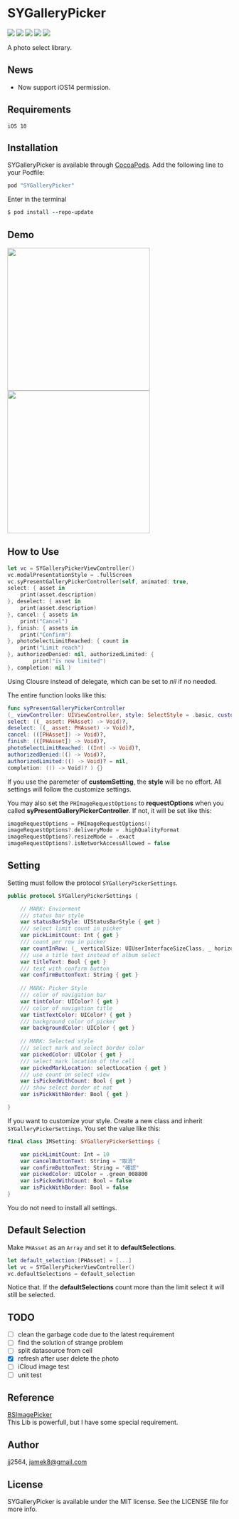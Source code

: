 # SYGalleryPicker

<p align="left">
<a><img src="https://img.shields.io/badge/language-swift-orange.svg"></a>
<a href="https://cocoapods.org/pods/SYGalleryPicker"><img src="https://img.shields.io/cocoapods/p/SYGalleryPicker.svg?style=flat"></a>
<a href="https://travis-ci.org/jj2564/SYGalleryPicker"><img src="https://img.shields.io/travis/jj2564/SYGalleryPicker.svg?style=flat"></a>
<a href="https://cocoapods.org/pods/SYGalleryPicker"><img src="https://img.shields.io/cocoapods/v/SYGalleryPicker.svg?style=flat"></a>
<a href="https://cocoapods.org/pods/SYGalleryPicker"><img src="https://img.shields.io/cocoapods/l/SYGalleryPicker.svg?style=flat"></a>
</p>

A photo select library.

## News
- Now support iOS14 permission. 

## Requirements
`iOS 10`

## Installation
SYGalleryPicker is available through [CocoaPods](https://cocoapods.org/). 
Add the following line to your Podfile:

```ruby
pod "SYGalleryPicker"
```

Enter in the terminal

```ruby
$ pod install --repo-update
```

## Demo
<img src="https://raw.githubusercontent.com/jj2564/SYGalleryPicker/master/screenshots/basic_style.png" width="320"> <img src="https://raw.githubusercontent.com/jj2564/SYGalleryPicker/master/screenshots/album_switch.png" width="320">

## How to Use
```swift
let vc = SYGalleryPickerViewController()
vc.modalPresentationStyle = .fullScreen
vc.syPresentGalleryPickerController(self, animated: true,
select: { asset in
    print(asset.description)
}, deselect: { asset in
    print(asset.description)
}, cancel: { assets in
    print("Cancel")
}, finish: { assets in
    print("Confirm")
}, photoSelectLimitReached: { count in
    print("Limit reach")
}, authorizedDenied: nil, authorizedLimited: {
        print("is now limited")
}, completion: nil )
```
Using Clousre instead of delegate, which can be set to *nil* if no needed.

The entire function looks like this:
```swift
func syPresentGalleryPickerController
(_ viewController: UIViewController, style: SelectStyle = .basic, customSetting:SYGalleryPickerSettings? = nil , requestOptions: PHImageRequestOptions? = nil, animated: Bool,
select: ((_ asset: PHAsset) -> Void)?,
deselect: ((_ asset: PHAsset) -> Void)?,
cancel: (([PHAsset]) -> Void)?,
finish: (([PHAsset]) -> Void)?,
photoSelectLimitReached: ((Int) -> Void)?,
authorizedDenied:(() -> Void)?,
authorizedLimited:(() -> Void)? = nil,
completion: (() -> Void)? ) {}
```
If you use the paremeter of **customSetting**, the **style** will be no effort. All settings will follow the customize settings.

You may also set the `PHImageRequestOptions` to **requestOptions** when you called **syPresentGalleryPickerController**. If not, it will be set like this:
```swift
imageRequestOptions = PHImageRequestOptions()
imageRequestOptions?.deliveryMode = .highQualityFormat
imageRequestOptions?.resizeMode = .exact
imageRequestOptions?.isNetworkAccessAllowed = false
```


## Setting
Setting must follow the protocol `SYGalleryPickerSettings`.

```swift
public protocol SYGalleryPickerSettings {

    // MARK: Enviorment
    /// status bar style
    var statusBarStyle: UIStatusBarStyle { get }
    /// select limit count in picker
    var pickLimitCount: Int { get }
    /// count per row in picker
    var countInRow: (_ verticalSize: UIUserInterfaceSizeClass, _ horizontalSize: UIUserInterfaceSizeClass) -> Int { get }
    /// use a title text instead of album select
    var titleText: Bool { get }
    /// text with confirm button
    var confirmButtonText: String { get }
    
    // MARK: Picker Style
    /// color of navigation bar
    var tintColor: UIColor? { get }
    /// color of navigation title
    var tintTextColor: UIColor? { get }
    /// background color of picker
    var backgroundColor: UIColor { get }
    
    // MARK: Selected style
    /// select mark and select border color
    var pickedColor: UIColor { get }
    /// select mark location of the cell
    var pickedMarkLocation: selectLocation { get }
    /// use count on select view
    var isPickedWithCount: Bool { get }
    /// show select border ot not
    var isPickWithBorder: Bool { get }

}
```
If you want to customize your style. Create a new class and inherit `SYGalleryPickerSettings`.
You set the value like this:

```swift
final class IMSetting: SYGalleryPickerSettings {

    var pickLimitCount: Int = 10
    var cancelButtonText: String = "取消"
    var confirmButtonText: String = "確認"
    var pickedColor: UIColor = .green_008800
    var isPickedWithCount: Bool = false
    var isPickWithBorder: Bool = false
}
```

You do not need to install all settings.

## Default Selection
Make `PHAsset` as an `Array` and set it to **defaultSelections**.

 ```swift
 let default_selection:[PHAsset] = [...]
 let vc = SYGalleryPickerViewController()
 vc.defaultSelections = default_selection
 ```
 
Notice that. If the **defaultSelections** count more than the limit select it will still be selected.

## TODO
- [ ] clean the garbage code due to the latest requirement
- [ ] find the solution of strange problem
- [ ] split datasource from cell
- [x] refresh after user delete the photo
- [ ] iCloud image test
- [ ] unit test

## Reference
[BSImagePicker](https://github.com/mikaoj/BSImagePicker)   
This Lib is powerfull, but I have some special requirement. 

## Author
jj2564, jamek8@gmail.com

## License
SYGalleryPicker is available under the MIT license. See the LICENSE file for more info.
